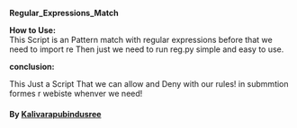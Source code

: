    **Regular_Expressions_Match**



**How to Use:**  
This Script is an Pattern match with regular expressions before that we need to import re Then just we need to run reg.py simple and easy to use.


**conclusion:** 

This Just a Script That we can allow and Deny with our rules! in submmtion formes r webiste whenver we need!

#### By [Kalivarapubindusree]() 
